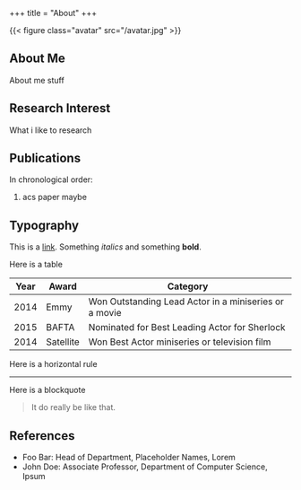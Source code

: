 +++
title = "About"
+++

{{< figure class="avatar" src="/avatar.jpg" >}}

## About Me


About me stuff

## Research Interest

What i like to research

## Publications

In chronological order:
1. acs paper maybe

## Typography

This is a [link](http://google.com). Something *italics* and something **bold**.

Here is a table

Year | Award | Category
-----|-------|--------
2014 | Emmy  | Won Outstanding Lead Actor in a miniseries or a movie
2015 | BAFTA | Nominated for Best Leading Actor for Sherlock
2014 | Satellite | Won Best Actor miniseries or television film

Here is a horizontal rule

---

Here is a blockquote

> It do really be like that.

## References

* Foo Bar: Head of Department, Placeholder Names, Lorem
* John Doe: Associate Professor, Department of Computer Science, Ipsum